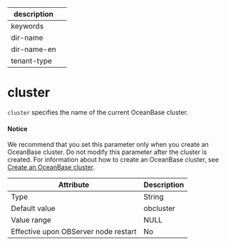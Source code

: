 |description||
|---|---|
|keywords||
|dir-name||
|dir-name-en||
|tenant-type||

cluster
============================

`cluster` specifies the name of the current OceanBase cluster.


<main id="notice" type='notice'>
    <h4>Notice</h4>
    <p>We recommend that you set this parameter only when you create an OceanBase cluster. Do not modify this parameter after the cluster is created. For information about how to create an OceanBase cluster, see <a href="../../../../400.deploy/300.deploy-oceanbase-enterprise-edition/300.deploy-through-a-graphical-interface/300.deploy-oceanbase-cluster-use-ocp/400.deploy-single-replica-oceanbase-cluster-use-ocp.md">Create an OceanBase cluster</a>. </p>
  </main>

| **Attribute** | **Description** |
|------------------|-----------|
| Type | String |
| Default value | obcluster |
| Value range | NULL |
| Effective upon OBServer node restart | No |


